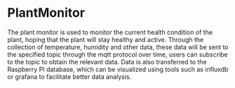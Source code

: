 # PlantMonitor

The plant monitor is used to monitor the current health condition of the plant, hoping that the plant will stay healthy and active.
Through the collection of temperature, humidity and other data, these data will be sent to the specified topic through the mqtt protocol over time, users can subscribe to the topic to obtain the relevant data.
Data is also transferred to the Raspberry PI database, which can be visualized using tools such as influxdb or grafana to facilitate better data analysis.
